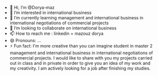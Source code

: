 - 👋 Hi, I’m @Dorya-maz
- 👀 I’m interested in  international business
- 🌱 I’m currently learning management and international business in international negotiations of commercial projects
- 💞️ I’m looking to collaborate on international business
- 📫 How to reach me : linkedin = mazouz dorya 
- 😄 Pronouns: ...
- ⚡ Fun fact: I'm more creative than you can imagine 
student in master 2 management and international business in international negotiations of commercial projects. I would like to share with you my projects carried out in class and in private in order to give you an idea of ​​my work and my creativity. 
I am actively looking for a job after finishing my studies.
<!---
Dorya-maz/Dorya-maz is a ✨ special ✨ repository because its `README.md` (this file) appears on your GitHub profile.
You can click the Preview link to take a look at your changes.
--->
